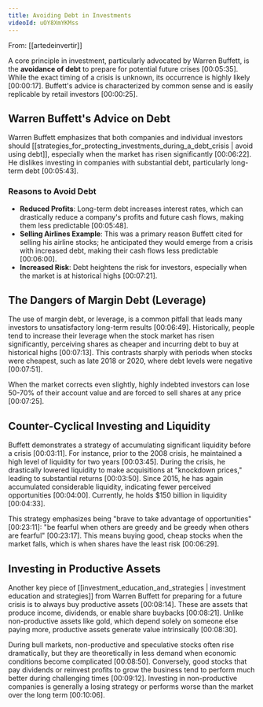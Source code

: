 ```yaml
---
title: Avoiding Debt in Investments
videoId: uOY8XmYKMss
---
```


From: [[artedeinvertir]] <br/> 

A core principle in investment, particularly advocated by Warren Buffett, is the **avoidance of debt** to prepare for potential future crises <a class="yt-timestamp" data-t="00:05:35">[00:05:35]</a>. While the exact timing of a crisis is unknown, its occurrence is highly likely <a class="yt-timestamp" data-t="00:00:17">[00:00:17]</a>. Buffett's advice is characterized by common sense and is easily replicable by retail investors <a class="yt-timestamp" data-t="00:00:25">[00:00:25]</a>.

## Warren Buffett's Advice on Debt

Warren Buffett emphasizes that both companies and individual investors should [[strategies_for_protecting_investments_during_a_debt_crisis | avoid using debt]], especially when the market has risen significantly <a class="yt-timestamp" data-t="00:06:22">[00:06:22]</a>. He dislikes investing in companies with substantial debt, particularly long-term debt <a class="yt-timestamp" data-t="00:05:43">[00:05:43]</a>.

### Reasons to Avoid Debt
*   **Reduced Profits**: Long-term debt increases interest rates, which can drastically reduce a company's profits and future cash flows, making them less predictable <a class="yt-timestamp" data-t="00:05:48">[00:05:48]</a>.
*   **Selling Airlines Example**: This was a primary reason Buffett cited for selling his airline stocks; he anticipated they would emerge from a crisis with increased debt, making their cash flows less predictable <a class="yt-timestamp" data-t="00:06:00">[00:06:00]</a>.
*   **Increased Risk**: Debt heightens the risk for investors, especially when the market is at historical highs <a class="yt-timestamp" data-t="00:07:21">[00:07:21]</a>.

## The Dangers of Margin Debt (Leverage)

The use of margin debt, or leverage, is a common pitfall that leads many investors to unsatisfactory long-term results <a class="yt-timestamp" data-t="00:06:49">[00:06:49]</a>. Historically, people tend to increase their leverage when the stock market has risen significantly, perceiving shares as cheaper and incurring debt to buy at historical highs <a class="yt-timestamp" data-t="00:07:13">[00:07:13]</a>. This contrasts sharply with periods when stocks were cheapest, such as late 2018 or 2020, where debt levels were negative <a class="yt-timestamp" data-t="00:07:51">[00:07:51]</a>.

When the market corrects even slightly, highly indebted investors can lose 50-70% of their account value and are forced to sell shares at any price <a class="yt-timestamp" data-t="00:07:25">[00:07:25]</a>.

## Counter-Cyclical Investing and Liquidity

Buffett demonstrates a strategy of accumulating significant liquidity before a crisis <a class="yt-timestamp" data-t="00:03:11">[00:03:11]</a>. For instance, prior to the 2008 crisis, he maintained a high level of liquidity for two years <a class="yt-timestamp" data-t="00:03:45">[00:03:45]</a>. During the crisis, he drastically lowered liquidity to make acquisitions at "knockdown prices," leading to substantial returns <a class="yt-timestamp" data-t="00:03:50">[00:03:50]</a>. Since 2015, he has again accumulated considerable liquidity, indicating fewer perceived opportunities <a class="yt-timestamp" data-t="00:04:00">[00:04:00]</a>. Currently, he holds $150 billion in liquidity <a class="yt-timestamp" data-t="00:04:33">[00:04:33]</a>.

This strategy emphasizes being "brave to take advantage of opportunities" <a class="yt-timestamp" data-t="00:23:11">[00:23:11]</a>: "be fearful when others are greedy and be greedy when others are fearful" <a class="yt-timestamp" data-t="00:23:17">[00:23:17]</a>. This means buying good, cheap stocks when the market falls, which is when shares have the least risk <a class="yt-timestamp" data-t="00:06:29">[00:06:29]</a>.

## Investing in Productive Assets

Another key piece of [[investment_education_and_strategies | investment education and strategies]] from Warren Buffett for preparing for a future crisis is to always buy productive assets <a class="yt-timestamp" data-t="00:08:14">[00:08:14]</a>. These are assets that produce income, dividends, or enable share buybacks <a class="yt-timestamp" data-t="00:08:21">[00:08:21]</a>. Unlike non-productive assets like gold, which depend solely on someone else paying more, productive assets generate value intrinsically <a class="yt-timestamp" data-t="00:08:30">[00:08:30]</a>.

During bull markets, non-productive and speculative stocks often rise dramatically, but they are theoretically in less demand when economic conditions become complicated <a class="yt-timestamp" data-t="00:08:50">[00:08:50]</a>. Conversely, good stocks that pay dividends or reinvest profits to grow the business tend to perform much better during challenging times <a class="yt-timestamp" data-t="00:09:12">[00:09:12]</a>. Investing in non-productive companies is generally a losing strategy or performs worse than the market over the long term <a class="yt-timestamp" data-t="00:10:06">[00:10:06]</a>.